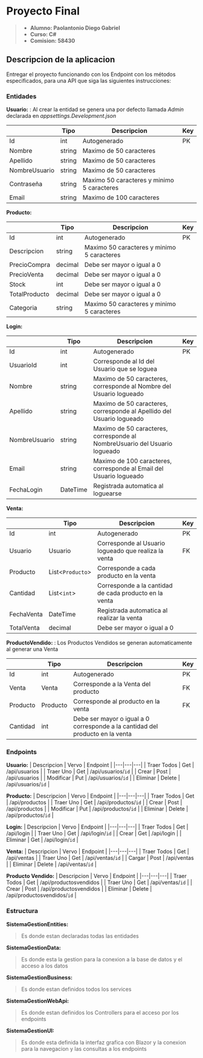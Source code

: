 # Proyecto Final

>- **Alumno: Paolantonio Diego Gabriel**
>- **Curso: C#**
>- **Comision: 58430**

## Descripcion de la aplicacion

Entregar el proyecto funcionando con los Endpoint con los métodos especificados, para una API que siga las siguientes instrucciones:

### Entidades

**Usuario:**
: Al crear la entidad se genera una por defecto llamada *Admin* declarada en *appsettings.Development.json*

|  | Tipo | Descripcion | Key |
|---|---|---|---|
| Id | int | Autogenerado | PK |
| Nombre | string | Maximo de 50 caracteres | |
| Apellido | string | Maximo de 50 caracteres | |
| NombreUsuario | string | Maximo de 50 caracteres | |
| Contraseña | string | Maximo 50 caracteres y minimo 5 caracteres | |
| Email | string | Maximo de 100 caracteres | |

**Producto:**

|  | Tipo | Descripcion | Key |
|---|---|---|---|
| Id | int | Autogenerado | PK |
| Descripcion | string | Maximo 50 caracteres y minimo 5 caracteres |
| PrecioCompra | decimal | Debe ser mayor o igual a 0 |
| PrecioVenta | decimal | Debe ser mayor o igual a 0 |
| Stock | int | Debe ser mayor o igual a 0 |
| TotalProducto | decimal | Debe ser mayor o igual a 0 |
| Categoria | string | Maximo 50 caracteres y minimo 5 caracteres |

**Login:**

|  | Tipo | Descripcion | Key |
|---|---|---|---|
| Id | int | Autogenerado | PK |
| UsuarioId | int | Corresponde al Id del Usuario que se loguea | |
| Nombre | string | Maximo de 50 caracteres, corresponde al Nombre del Usuario logueado | |
| Apellido | string | Maximo de 50 caracteres, corresponde al Apellido del Usuario logueado | |
| NombreUsuario | string | Maximo de 50 caracteres, corresponde al NombreUsuario del Usuario logueado | |
| Email | string | Maximo de 100 caracteres, corresponde al Email del Usuario logueado | |
| FechaLogin | DateTime | Registrada automatica al loguearse | |

**Venta:**

|  | Tipo | Descripcion | Key |
|---|---|---|---|
| Id | int | Autogenerado | PK |
| Usuario | Usuario | Corresponde al Usuario logueado que realiza la venta | FK |
| Producto | List<`Producto`> | Corresponde a cada producto en la venta | |
| Cantidad | List<`int`> | Corresponde a la cantidad de cada producto en la venta | |
| FechaVenta | DateTime | Registrada automatica al realizar la venta | |
| TotalVenta | decimal | Debe ser mayor o igual a 0 | |

**ProductoVendido:**
: Los Productos Vendidos se generan automaticamente al generar una Venta

|  | Tipo | Descripcion | Key |
|---|---|---|---|
| Id | int | Autogenerado | PK |
| Venta | Venta | Corresponde a la Venta del producto | FK |
| Producto | Producto | Corresponde al producto en la venta | FK |
| Cantidad | int | Debe ser mayor o igual a 0 corresponde a la cantidad del producto en la venta | |

### Endpoints

**Usuario:**
| Descripcion | Vervo | Endpoint |
|---|---|---|
| Traer Todos | Get | /api/usuarios |
| Traer Uno | Get | /api/usuarios/`id` |
| Crear | Post | /api/usuarios |
| Modificar | Put | /api/usuarios/`id` |
| Eliminar | Delete | /api/usuarios/`id` |

**Producto:**
| Descripcion | Vervo | Endpoint |
|---|---|---|
| Traer Todos | Get | /api/productos |
| Traer Uno | Get | /api/productos/`id` |
| Crear | Post | /api/productos |
| Modificar | Put | /api/productos/`id` |
| Eliminar | Delete | /api/productos/`id` |

**Login:**
| Descripcion | Vervo | Endpoint |
|---|---|---|
| Traer Todos | Get | /api/login |
| Traer Uno | Get | /api/login/`id` |
| Crear | Get | /api/login |
| Eliminar | Get | /api/login/`id` |

**Venta:**
| Descripcion | Vervo | Endpoint |
|---|---|---|
| Traer Todos | Get | /api/ventas |
| Traer Uno | Get | /api/ventas/`id` |
| Cargar | Post | /api/ventas |
| Eliminar | Delete | /api/ventas/`id` |

**Producto Vendido:**
| Descripcion | Vervo | Endpoint |
|---|---|---|
| Traer Todos | Get | /api/productosvendidos |
| Traer Uno | Get | /api/ventas/`id` |
| Crear | Post | /api/productosvendidos |
| Eliminar | Delete | /api/productosvendidos/`id` |

### Estructura

**SistemaGestionEntities:**
>Es donde estan declaradas todas las entidades

**SistemaGestionData:**
>Es donde esta la gestion para la conexion a la base de datos y el acceso a los datos

**SistemaGestionBusiness:**
>Es donde estan definidos todos los services

**SistemaGestionWebApi:**
>Es donde estan definidos los Controllers para el acceso por los endpoints

**SistemaGestionUI:**
>Es donde esta definida la interfaz grafica con Blazor y la conexion para la navegacion y las consultas a los endpoints
